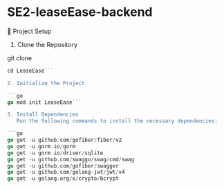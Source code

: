 # SE2-leaseEase-backend

📂 Project Setup

1. Clone the Repository

git clone <repository-url>

````go
cd LeaseEase```

2. Initialize the Project

```go
go mod init LeaseEase```

3. Install Dependencies
   Run the following commands to install the necessary dependencies:

```go
go get -u github.com/gofiber/fiber/v2
go get -u gorm.io/gorm
go get -u gorm.io/driver/sqlite
go get -u github.com/swaggo/swag/cmd/swag
go get -u github.com/gofiber/swagger
go get -u github.com/golang-jwt/jwt/v4
go get -u golang.org/x/crypto/bcrypt
````

